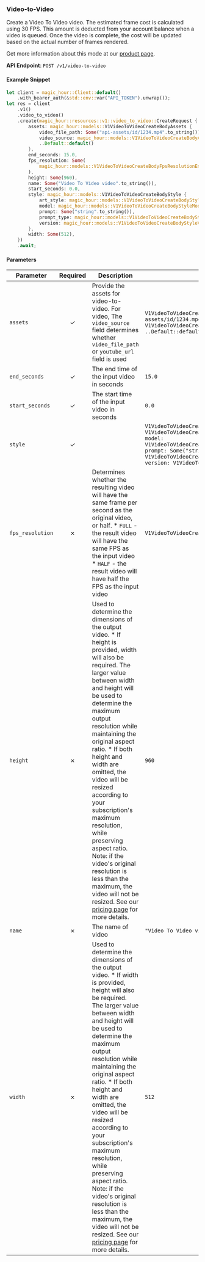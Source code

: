 
### Video-to-Video <a name="create"></a>

Create a Video To Video video. The estimated frame cost is calculated using 30 FPS. This amount is deducted from your account balance when a video is queued. Once the video is complete, the cost will be updated based on the actual number of frames rendered.
  
Get more information about this mode at our [product page](/products/video-to-video).
  

**API Endpoint**: `POST /v1/video-to-video`

#### Example Snippet

```rust
let client = magic_hour::Client::default()
    .with_bearer_auth(&std::env::var("API_TOKEN").unwrap());
let res = client
    .v1()
    .video_to_video()
    .create(magic_hour::resources::v1::video_to_video::CreateRequest {
        assets: magic_hour::models::V1VideoToVideoCreateBodyAssets {
            video_file_path: Some("api-assets/id/1234.mp4".to_string()),
            video_source: magic_hour::models::V1VideoToVideoCreateBodyAssetsVideoSourceEnum::File,
            ..Default::default()
        },
        end_seconds: 15.0,
        fps_resolution: Some(
            magic_hour::models::V1VideoToVideoCreateBodyFpsResolutionEnum::Half,
        ),
        height: Some(960),
        name: Some("Video To Video video".to_string()),
        start_seconds: 0.0,
        style: magic_hour::models::V1VideoToVideoCreateBodyStyle {
            art_style: magic_hour::models::V1VideoToVideoCreateBodyStyleArtStyleEnum::Enum3dRender,
            model: magic_hour::models::V1VideoToVideoCreateBodyStyleModelEnum::AbsoluteReality,
            prompt: Some("string".to_string()),
            prompt_type: magic_hour::models::V1VideoToVideoCreateBodyStylePromptTypeEnum::AppendDefault,
            version: magic_hour::models::V1VideoToVideoCreateBodyStyleVersionEnum::Default,
        },
        width: Some(512),
    })
    .await;
```

#### Parameters

| Parameter | Required | Description | Example |
|-----------|:--------:|-------------|--------|
| `assets` | ✓ | Provide the assets for video-to-video. For video, The `video_source` field determines whether `video_file_path` or `youtube_url` field is used | `V1VideoToVideoCreateBodyAssets {video_file_path: Some("api-assets/id/1234.mp4".to_string()), video_source: V1VideoToVideoCreateBodyAssetsVideoSourceEnum::File, ..Default::default()}` |
| `end_seconds` | ✓ | The end time of the input video in seconds | `15.0` |
| `start_seconds` | ✓ | The start time of the input video in seconds | `0.0` |
| `style` | ✓ |  | `V1VideoToVideoCreateBodyStyle {art_style: V1VideoToVideoCreateBodyStyleArtStyleEnum::Enum3dRender, model: V1VideoToVideoCreateBodyStyleModelEnum::AbsoluteReality, prompt: Some("string".to_string()), prompt_type: V1VideoToVideoCreateBodyStylePromptTypeEnum::AppendDefault, version: V1VideoToVideoCreateBodyStyleVersionEnum::Default}` |
| `fps_resolution` | ✗ | Determines whether the resulting video will have the same frame per second as the original video, or half.  * `FULL` - the result video will have the same FPS as the input video * `HALF` - the result video will have half the FPS as the input video | `V1VideoToVideoCreateBodyFpsResolutionEnum::Half` |
| `height` | ✗ | Used to determine the dimensions of the output video.     * If height is provided, width will also be required. The larger value between width and height will be used to determine the maximum output resolution while maintaining the original aspect ratio. * If both height and width are omitted, the video will be resized according to your subscription's maximum resolution, while preserving aspect ratio.  Note: if the video's original resolution is less than the maximum, the video will not be resized.  See our [pricing page](https://magichour.ai/pricing) for more details. | `960` |
| `name` | ✗ | The name of video | `"Video To Video video".to_string()` |
| `width` | ✗ | Used to determine the dimensions of the output video.     * If width is provided, height will also be required. The larger value between width and height will be used to determine the maximum output resolution while maintaining the original aspect ratio. * If both height and width are omitted, the video will be resized according to your subscription's maximum resolution, while preserving aspect ratio.  Note: if the video's original resolution is less than the maximum, the video will not be resized.  See our [pricing page](https://magichour.ai/pricing) for more details. | `512` |
